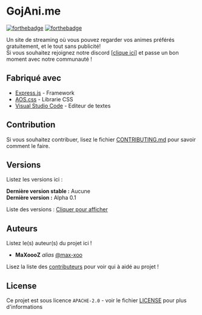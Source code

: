 # GojAni.me

[![forthebadge](http://forthebadge.com/images/badges/built-with-love.svg)](http://forthebadge.com)  [![forthebadge](https://forthebadge.com/images/badges/made-with-javascript.svg)](https://forthebadge.com)

Un site de streaming où vous pouvez regarder vos animes préférés gratuitement, et le tout sans publicité!    
Si vous souhaitez rejoignez notre discord [[clique ici](https://discord.gg/MP5TunDSPA)] et passe un bon moment avec notre communauté !

## Fabriqué avec

* [Express.js](https://expressjs.com/fr/) - Framework
* [AOS.css](https://michalsnik.github.io/aos/) - Librarie CSS
* [Visual Studio Code](https://code.visualstudio.com/) - Editeur de textes

## Contribution

Si vous souhaitez contribuer, lisez le fichier [CONTRIBUTING.md](https://example.org) pour savoir comment le faire.

## Versions
Listez les versions ici :  

**Dernière version stable :** Aucune  
**Dernière version :** Alpha 0.1  

Liste des versions : [Cliquer pour afficher](https://github.com/gojanime/website/tags)  

## Auteurs
Listez le(s) auteur(s) du projet ici !  
* **MaXoooZ** _alias_ [@max-xoo](https://github.com/max-xoo)     
    
Lisez la liste des [contributeurs](https://github.com/your/project/contributors) pour voir qui à aidé au projet !

## License   
   
Ce projet est sous licence ``APACHE-2.0`` - voir le fichier [LICENSE](LICENSE) pour plus d'informations

